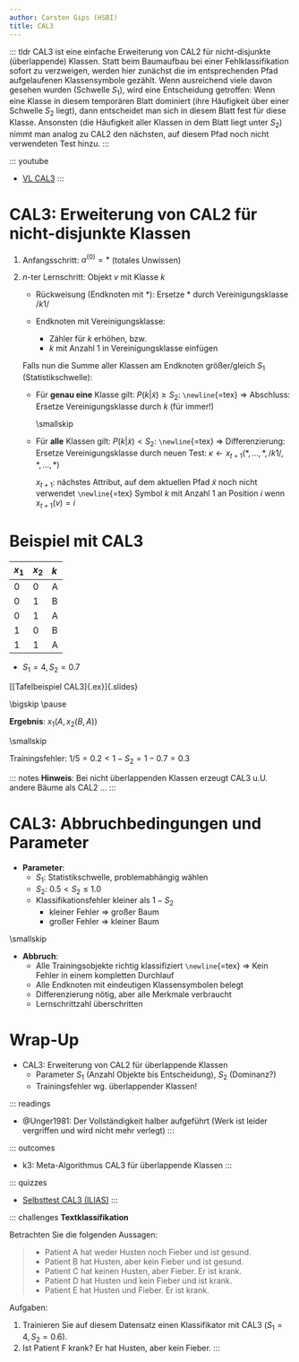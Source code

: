 ```yaml
---
author: Carsten Gips (HSBI)
title: CAL3
---
```


::: tldr
CAL3 ist eine einfache Erweiterung von CAL2 für nicht-disjunkte (überlappende)
Klassen. Statt beim Baumaufbau bei einer Fehlklassifikation sofort zu verzweigen,
werden hier zunächst die im entsprechenden Pfad aufgelaufenen Klassensymbole gezählt.
Wenn ausreichend viele davon gesehen wurden (Schwelle $S_1$), wird eine Entscheidung
getroffen: Wenn eine Klasse in diesem temporären Blatt dominiert (ihre Häufigkeit
über einer Schwelle $S_2$ liegt), dann entscheidet man sich in diesem Blatt fest für
diese Klasse. Ansonsten (die Häufigkeit aller Klassen in dem Blatt liegt unter $S_2$)
nimmt man analog zu CAL2 den nächsten, auf diesem Pfad noch nicht verwendeten Test
hinzu.
:::

::: youtube
-   [VL CAL3](https://youtu.be/9Wj51XvuntM)
:::

# CAL3: Erweiterung von CAL2 für nicht-disjunkte Klassen

1)  Anfangsschritt: $\alpha^{(0)} = \ast$ (totales Unwissen)

2)  $n$-ter Lernschritt: Objekt $v$ mit Klasse $k$

    -   Rückweisung (Endknoten mit $\ast$): Ersetze $\ast$ durch Vereinigungsklasse
        $/k1/$

    -   Endknoten mit Vereinigungsklasse:

        -   Zähler für $k$ erhöhen, bzw.
        -   $k$ mit Anzahl $1$ in Vereinigungsklasse einfügen

    Falls nun die Summe aller Klassen am Endknoten größer/gleich $S_1$
    (Statistikschwelle):

    -   Für **genau eine** Klasse gilt: $P(k | \tilde{x}) \ge S_2$: `\newline`{=tex}
        =\> Abschluss: Ersetze Vereinigungsklasse durch $k$ (für immer!)

        \smallskip

    -   Für **alle** Klassen gilt: $P(k | \tilde{x}) < S_2$: `\newline`{=tex} =\>
        Differenzierung: Ersetze Vereinigungsklasse durch neuen Test:
        $\kappa \gets x_{t+1}(\ast, \ldots, \ast, /k1/, \ast, \ldots, \ast)$

        $x_{t+1}$: nächstes Attribut, auf dem aktuellen Pfad $\tilde{x}$ noch nicht
        verwendet `\newline`{=tex} Symbol $k$ mit Anzahl 1 an Position $i$ wenn
        $x_{t+1}(v) = i$

# Beispiel mit CAL3

| $x_1$ | $x_2$ | $k$ |
|:------|:------|:----|
| 0     | 0     | A   |
| 0     | 1     | B   |
| 0     | 1     | A   |
| 1     | 0     | B   |
| 1     | 1     | A   |

-   $S_1 = 4, S_2 = 0.7$

[[Tafelbeispiel CAL3]{.ex}]{.slides}

\bigskip
\pause

**Ergebnis**: $x_1(A,  x_2(B, A))$

\smallskip

Trainingsfehler: $1/5 = 0.2 < 1-S_2 = 1-0.7 = 0.3$

::: notes
**Hinweis**: Bei nicht überlappenden Klassen erzeugt CAL3 u.U. andere Bäume als CAL2
...
:::

# CAL3: Abbruchbedingungen und Parameter

-   **Parameter**:
    -   $S_1$: Statistikschwelle, problemabhängig wählen
    -   $S_2$: $0.5 < S_2 \le 1.0$
    -   Klassifikationsfehler kleiner als $1-S_2$
        -   kleiner Fehler =\> großer Baum
        -   großer Fehler =\> kleiner Baum

\smallskip

-   **Abbruch**:
    -   Alle Trainingsobjekte richtig klassifiziert `\newline`{=tex} =\> Kein Fehler
        in einem kompletten Durchlauf
    -   Alle Endknoten mit eindeutigen Klassensymbolen belegt
    -   Differenzierung nötig, aber alle Merkmale verbraucht
    -   Lernschrittzahl überschritten

# Wrap-Up

-   CAL3: Erweiterung von CAL2 für überlappende Klassen
    -   Parameter $S_1$ (Anzahl Objekte bis Entscheidung), $S_2$ (Dominanz?)
    -   Trainingsfehler wg. überlappender Klassen!

::: readings
-   @Unger1981: Der Vollständigkeit halber aufgeführt (Werk ist leider vergriffen und
    wird nicht mehr verlegt)
:::

::: outcomes
-   k3: Meta-Algorithmus CAL3 für überlappende Klassen
:::

::: quizzes
-   [Selbsttest CAL3
    (ILIAS)](https://www.hsbi.de/elearning/goto.php?target=tst_1106576&client_id=FH-Bielefeld)
:::

::: challenges
**Textklassifikation**

Betrachten Sie die folgenden Aussagen:

> -   Patient A hat weder Husten noch Fieber und ist gesund.
> -   Patient B hat Husten, aber kein Fieber und ist gesund.
> -   Patient C hat keinen Husten, aber Fieber. Er ist krank.
> -   Patient D hat Husten und kein Fieber und ist krank.
> -   Patient E hat Husten und Fieber. Er ist krank.

Aufgaben:

1.  Trainieren Sie auf diesem Datensatz einen Klassifikator mit CAL3
    ($S_1=4, S_2=0.6$).
2.  Ist Patient F krank? Er hat Husten, aber kein Fieber.
:::
